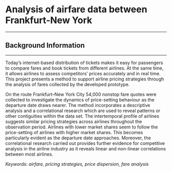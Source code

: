 
# Analysis of airfare data between Frankfurt-New York
------
## Background Information
------
Today’s internet-based distribution of tickets makes it easy for passengers to compare fares and book tickets from different airlines. At the same time, it allows airlines to assess competitors’ prices accurately and in real time. This project presents a method to support airline pricing strategies through the analysis of fares collected by the developed prototype. 

On the route Frankfurt–New York City 54,000 nonstop fare quotes were collected to investigate the dynamics of price-setting behaviour as the departure date draws nearer. The method incorporates a descriptive analysis and a correlational research which are used to reveal patterns or other contiguities within the data set. 
The intertemporal profile of airlines suggests similar pricing strategies across airlines throughout the observation period. Airlines with lower market shares seem to follow the price-setting of airlines with higher market shares. This becomes particularly evident as the departure date approaches. Moreover, the correlational research carried out provides further evidence for competitive analysis in the airline industry as it reveals linear and non-linear correlations between most airlines.

_Keywords: airfare, pricing strategies, price dispersion, fare analysis_